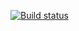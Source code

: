 [![Build status](https://ci.appveyor.com/api/projects/status/2lnhu4gee06g04rw?svg=true)](https://ci.appveyor.com/project/SlivaIvan/iterators)